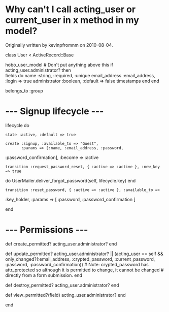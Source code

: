# Why can't I call acting_user or current_user in x method in my model?

Originally written by kevinpfromnm on 2010-08-04.

class User < ActiveRecord::Base

  hobo_user_model # Don't put anything above this
  if acting_user.administrator? then  
  fields do
      name          :string, :required, :unique
      email_address :email_address, :login => true
      administrator :boolean, :default => false
      timestamps
    end
  end

  belongs_to :group

  # --- Signup lifecycle --- #

  lifecycle do

    state :active, :default => true

    create :signup, :available_to => "Guest",
           :params => [:name, :email_address, :password,
:password_confirmation],
           :become => :active

    transition :request_password_reset, { :active => :active }, :new_key => true
do
      UserMailer.deliver_forgot_password(self, lifecycle.key)
    end

    transition :reset_password, { :active => :active }, :available_to =>
:key_holder,
               :params => [ :password, :password_confirmation ]

  end

  # --- Permissions --- #

  def create_permitted?
    acting_user.administrator?
  end

  def update_permitted?
    acting_user.administrator? ||
      (acting_user == self && only_changed?(:email_address, :crypted_password,
                                            :current_password, :password,
:password_confirmation))
    # Note: crypted_password has attr_protected so although it is permitted to
change, it cannot be changed
    # directly from a form submission.
  end

  def destroy_permitted?
    acting_user.administrator?
  end

  def view_permitted?(field)
    acting_user.administrator?
  end

end